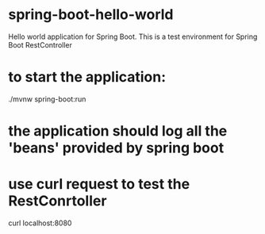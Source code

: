 # spring-boot-hello-world

Hello world application for Spring Boot. This is a test environment for Spring Boot RestController

# to start the application:
./mvnw spring-boot:run
# the application should log all the 'beans' provided by spring boot
# use curl request to test the RestConrtoller
curl localhost:8080